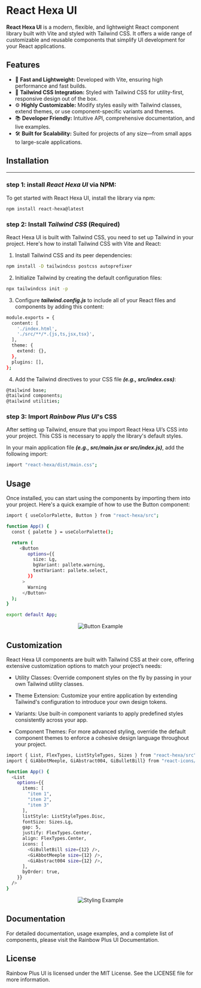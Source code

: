 # React Hexa UI

**React Hexa UI** is a modern, flexible, and lightweight React component library built with Vite and styled with Tailwind CSS. It offers a wide range of customizable and reusable components that simplify UI development for your React applications.

## Features

- 🚀 **Fast and Lightweight:** Developed with Vite, ensuring high performance and fast builds.
- 🎨 **Tailwind CSS Integration:** Styled with Tailwind CSS for utility-first, responsive design out of the box.
- ⚙️ **Highly Customizable:** Modify styles easily with Tailwind classes, extend themes, or use component-specific variants and themes.
- 📚 **Developer Friendly:** Intuitive API, comprehensive documentation, and live examples.
- 🛠️ **Built for Scalability:** Suited for projects of any size—from small apps to large-scale applications.

## Installation

<hr/>

### step 1: install **_React Hexa UI_** via **NPM**:

To get started with React Hexa UI, install the library via npm:

```bash
npm install react-hexa@latest
```

### step 2: Install **_Tailwind CSS_** **(Required)**

React Hexa UI is built with Tailwind CSS, you need to set up Tailwind in your project. Here's how to install Tailwind CSS with Vite and React:

1. Install Tailwind CSS and its peer dependencies:

```bash
npm install -D tailwindcss postcss autoprefixer
```

2. Initialize Tailwind by creating the default configuration files:

```bash
npx tailwindcss init -p
```

3. Configure **_tailwind.config.js_** to include all of your React files and components by adding this content:

```bash
module.exports = {
  content: [
    './index.html',
    './src/**/*.{js,ts,jsx,tsx}',
  ],
  theme: {
    extend: {},
  },
  plugins: [],
};
```

4. Add the Tailwind directives to your CSS file **_(e.g., src/index.css)_**:

```bash
@tailwind base;
@tailwind components;
@tailwind utilities;
```

### step 3: Import **_Rainbow Plus UI_**'s CSS

After setting up Tailwind, ensure that you import React Hexa UI’s CSS into your project. This CSS is necessary to apply the library's default styles.

In your main application file **_(e.g., src/main.jsx or src/index.js)_**, add the following import:

```bash
import "react-hexa/dist/main.css";
```

## Usage

Once installed, you can start using the components by importing them into your project. Here's a quick example of how to use the Button component:

```bash
import { useColorPalette, Button } from "react-hexa/src";

function App() {
  const { palette } = useColorPalette();

  return (
     <Button
        options={{
          size: Lg,
          bgVariant: pallete.warning,
          textVariant: pallete.select,
        }}
      >
        Warning
      </Button>
  );
}

export default App;
```

<p align="center">
  <img src="https://i.postimg.cc/NfMx1YnL/btns.png" alt="Button Example">
</p>

## Customization

React Hexa UI components are built with Tailwind CSS at their core, offering extensive customization options to match your project’s needs:

- Utility Classes: Override component styles on the fly by passing in your own Tailwind utility classes.

- Theme Extension: Customize your entire application by extending Tailwind's configuration to introduce your own design tokens.

- Variants: Use built-in component variants to apply predefined styles consistently across your app.

- Component Themes: For more advanced styling, override the default component themes to enforce a cohesive design language throughout your project.

```bash
import { List, FlexTypes, ListStyleTypes, Sizes } from "react-hexa/src";
import { GiAbbotMeeple, GiAbstract004, GiBulletBill} from "react-icons/gi";

function App() {
  <List
    options={{
      items: [
        "item 1",
        "item 2",
        "item 3"
      ],
      listStyle: ListStyleTypes.Disc,
      fontSize: Sizes.Lg,
      gap: 5,
      justify: FlexTypes.Center,
      align: FlexTypes.Center,
      icons: [
        <GiBulletBill size={12} />,
        <GiAbbotMeeple size={12} />,
        <GiAbstract004 size={12} />,
      ],
      byOrder: true,
    }}
  />
}
```

<p align="center">
  <img src="https://i.postimg.cc/3x0Cc1YT/list-light.png" alt="Styling Example">
</p>

## Documentation

For detailed documentation, usage examples, and a complete list of components, please visit the Rainbow Plus UI Documentation.

## License

Rainbow Plus UI is licensed under the MIT License. See the LICENSE file for more information.

